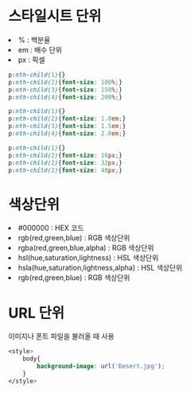 # 스타일시트 단위

<li> % : 백분율
<li> em : 배수 단위
<li> px : 픽셀

```css
p:nth-child(1){}
p:nth-child(2){font-size: 100%;}
p:nth-child(3){font-size: 150%;}
p:nth-child(4){font-size: 200%;}

p:nth-child(1){}
p:nth-child(2){font-size: 1.0em;}
p:nth-child(3){font-size: 1.5em;}
p:nth-child(4){font-size: 2.0em;}

p:nth-child(1){}
p:nth-child(2){font-size: 16px;}
p:nth-child(2){font-size: 32px;}
p:nth-child(2){font-size: 48px;}
```

# 색상단위

<li> #000000 : HEX 코드
<li> rgb(red,green,blue) : RGB 색상단위
<li> rgba(red,green,blue,alpha) : RGB 색상단위
<li> hsl(hue,saturation,lightness) : HSL 색상단위
<li> hsla(hue,saturation,lightness,alpha) : HSL 색상단위
<li> rgb(red,green,blue) : RGB 색상단위

# URL 단위

이미지나 폰트 파일을 불러올 때 사용

```css
<style>
    body{
        background-image: url('Desert.jpg');
    }
</style>
```
